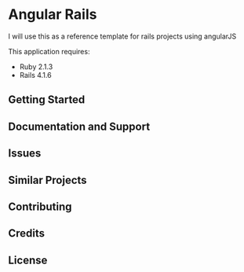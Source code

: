 Angular Rails
================

I will use this as a reference template for rails projects using angularJS

This application requires:

- Ruby 2.1.3
- Rails 4.1.6

Getting Started
---------------

Documentation and Support
-------------------------

Issues
-------------

Similar Projects
----------------

Contributing
------------

Credits
-------

License
-------
